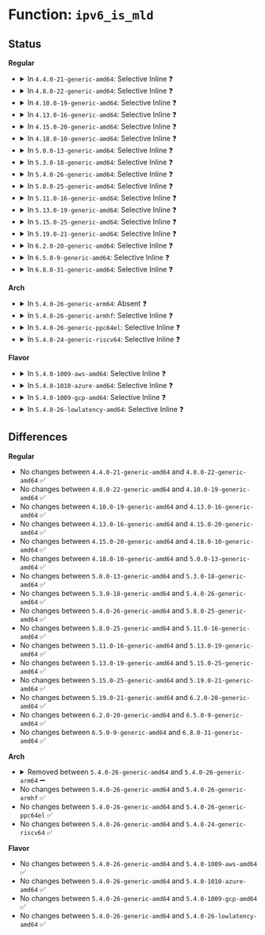 # Function: <code>ipv6_is_mld</code>

## Status
<b>Regular</b>
<ul>
<li>
<details>
<summary>In <code>4.4.0-21-generic-amd64</code>: Selective Inline ❓</summary>

```c
bool ipv6_is_mld(struct sk_buff * skb, int nexthdr, int offset)
```

```json
{
  "name": "ipv6_is_mld",
  "collision_type": "Unique Static",
  "inline_type": "Selective",
  "funcs": [
    {
      "addr": 18446744071587005856,
      "name": "ipv6_is_mld",
      "external": false,
      "loc": "include/net/addrconf.h:205",
      "file": "net/ipv6/ip6_input.c",
      "inline": "declared, inlined",
      "caller_inline": [
        "net/ipv6/ip6_input.c:ip6_input_finish"
      ],
      "caller_func": [
        "net/ipv6/ip6_input.c:ip6_mc_input"
      ]
    }
  ],
  "symbols": [
    {
      "addr": 18446744071587005856,
      "name": "ipv6_is_mld",
      "section": ".text",
      "bind": "STB_LOCAL",
      "size": 144
    }
  ]
}
```
</details>
</li>
<li>
<details>
<summary>In <code>4.8.0-22-generic-amd64</code>: Selective Inline ❓</summary>

```c
bool ipv6_is_mld(struct sk_buff * skb, int nexthdr, int offset)
```

```json
{
  "name": "ipv6_is_mld",
  "collision_type": "Unique Static",
  "inline_type": "Selective",
  "funcs": [
    {
      "addr": 18446744071587453453,
      "name": "ipv6_is_mld",
      "external": false,
      "loc": "include/net/addrconf.h:218",
      "file": "net/ipv6/ip6_input.c",
      "inline": "declared, inlined",
      "caller_inline": [
        "net/ipv6/ip6_input.c:ip6_input_finish"
      ],
      "caller_func": [
        "net/ipv6/ip6_input.c:ip6_mc_input"
      ]
    }
  ],
  "symbols": [
    {
      "addr": 18446744071587452704,
      "name": "ipv6_is_mld",
      "section": ".text",
      "bind": "STB_LOCAL",
      "size": 156
    }
  ]
}
```
</details>
</li>
<li>
<details>
<summary>In <code>4.10.0-19-generic-amd64</code>: Selective Inline ❓</summary>

```c
bool ipv6_is_mld(struct sk_buff * skb, int nexthdr, int offset)
```

```json
{
  "name": "ipv6_is_mld",
  "collision_type": "Unique Static",
  "inline_type": "Selective",
  "funcs": [
    {
      "addr": 18446744071587657021,
      "name": "ipv6_is_mld",
      "external": false,
      "loc": "include/net/addrconf.h:220",
      "file": "net/ipv6/ip6_input.c",
      "inline": "declared, inlined",
      "caller_inline": [
        "net/ipv6/ip6_input.c:ip6_input_finish"
      ],
      "caller_func": [
        "net/ipv6/ip6_input.c:ip6_mc_input"
      ]
    }
  ],
  "symbols": [
    {
      "addr": 18446744071587656272,
      "name": "ipv6_is_mld",
      "section": ".text",
      "bind": "STB_LOCAL",
      "size": 156
    }
  ]
}
```
</details>
</li>
<li>
<details>
<summary>In <code>4.13.0-16-generic-amd64</code>: Selective Inline ❓</summary>

```c
bool ipv6_is_mld(struct sk_buff * skb, int nexthdr, int offset)
```

```json
{
  "name": "ipv6_is_mld",
  "collision_type": "Unique Static",
  "inline_type": "Selective",
  "funcs": [
    {
      "addr": 18446744071587806416,
      "name": "ipv6_is_mld",
      "external": false,
      "loc": "include/net/addrconf.h:238",
      "file": "net/ipv6/ip6_input.c",
      "inline": "declared, inlined",
      "caller_inline": [
        "net/ipv6/ip6_input.c:ip6_input_finish"
      ],
      "caller_func": [
        "net/ipv6/ip6_input.c:ip6_mc_input"
      ]
    }
  ],
  "symbols": [
    {
      "addr": 18446744071587805648,
      "name": "ipv6_is_mld",
      "section": ".text",
      "bind": "STB_LOCAL",
      "size": 156
    }
  ]
}
```
</details>
</li>
<li>
<details>
<summary>In <code>4.15.0-20-generic-amd64</code>: Selective Inline ❓</summary>

```c
bool ipv6_is_mld(struct sk_buff * skb, int nexthdr, int offset)
```

```json
{
  "name": "ipv6_is_mld",
  "collision_type": "Unique Static",
  "inline_type": "Selective",
  "funcs": [
    {
      "addr": 18446744071588335547,
      "name": "ipv6_is_mld",
      "external": false,
      "loc": "include/net/addrconf.h:237",
      "file": "net/ipv6/ip6_input.c",
      "inline": "declared, inlined",
      "caller_inline": [
        "net/ipv6/ip6_input.c:ip6_input_finish"
      ],
      "caller_func": [
        "net/ipv6/ip6_input.c:ip6_mc_input"
      ]
    }
  ],
  "symbols": [
    {
      "addr": 18446744071588334768,
      "name": "ipv6_is_mld",
      "section": ".text",
      "bind": "STB_LOCAL",
      "size": 156
    }
  ]
}
```
</details>
</li>
<li>
<details>
<summary>In <code>4.18.0-10-generic-amd64</code>: Selective Inline ❓</summary>

```c
bool ipv6_is_mld(struct sk_buff * skb, int nexthdr, int offset)
```

```json
{
  "name": "ipv6_is_mld",
  "collision_type": "Unique Static",
  "inline_type": "Selective",
  "funcs": [
    {
      "addr": 18446744071588692902,
      "name": "ipv6_is_mld",
      "external": false,
      "loc": "include/net/addrconf.h:273",
      "file": "net/ipv6/ip6_input.c",
      "inline": "declared, inlined",
      "caller_inline": [
        "net/ipv6/ip6_input.c:ip6_input_finish"
      ],
      "caller_func": [
        "net/ipv6/ip6_input.c:ip6_mc_input"
      ]
    }
  ],
  "symbols": [
    {
      "addr": 18446744071588692112,
      "name": "ipv6_is_mld",
      "section": ".text",
      "bind": "STB_LOCAL",
      "size": 161
    }
  ]
}
```
</details>
</li>
<li>
<details>
<summary>In <code>5.0.0-13-generic-amd64</code>: Selective Inline ❓</summary>

```c
bool ipv6_is_mld(struct sk_buff * skb, int nexthdr, int offset)
```

```json
{
  "name": "ipv6_is_mld",
  "collision_type": "Unique Static",
  "inline_type": "Selective",
  "funcs": [
    {
      "addr": 18446744071588912500,
      "name": "ipv6_is_mld",
      "external": false,
      "loc": "include/net/addrconf.h:279",
      "file": "net/ipv6/ip6_input.c",
      "inline": "declared, inlined",
      "caller_inline": [
        "net/ipv6/ip6_input.c:ip6_protocol_deliver_rcu",
        "net/ipv6/ip6_input.c:ip6_protocol_deliver_rcu"
      ],
      "caller_func": [
        "net/ipv6/ip6_input.c:ip6_mc_input"
      ]
    }
  ],
  "symbols": [
    {
      "addr": 18446744071588910208,
      "name": "ipv6_is_mld",
      "section": ".text",
      "bind": "STB_LOCAL",
      "size": 155
    }
  ]
}
```
</details>
</li>
<li>
<details>
<summary>In <code>5.3.0-18-generic-amd64</code>: Selective Inline ❓</summary>

```c
bool ipv6_is_mld(struct sk_buff * skb, int nexthdr, int offset)
```

```json
{
  "name": "ipv6_is_mld",
  "collision_type": "Unique Static",
  "inline_type": "Selective",
  "funcs": [
    {
      "addr": 18446744071589354698,
      "name": "ipv6_is_mld",
      "external": false,
      "loc": "include/net/addrconf.h:244",
      "file": "net/ipv6/ip6_input.c",
      "inline": "declared, inlined",
      "caller_inline": [
        "net/ipv6/ip6_input.c:ip6_protocol_deliver_rcu",
        "net/ipv6/ip6_input.c:ip6_protocol_deliver_rcu"
      ],
      "caller_func": [
        "net/ipv6/ip6_input.c:ip6_mc_input"
      ]
    }
  ],
  "symbols": [
    {
      "addr": 18446744071589352368,
      "name": "ipv6_is_mld",
      "section": ".text",
      "bind": "STB_LOCAL",
      "size": 162
    }
  ]
}
```
</details>
</li>
<li>
<details>
<summary>In <code>5.4.0-26-generic-amd64</code>: Selective Inline ❓</summary>

```c
bool ipv6_is_mld(struct sk_buff * skb, int nexthdr, int offset)
```

```json
{
  "name": "ipv6_is_mld",
  "collision_type": "Unique Static",
  "inline_type": "Selective",
  "funcs": [
    {
      "addr": 18446744071589578802,
      "name": "ipv6_is_mld",
      "external": false,
      "loc": "include/net/addrconf.h:244",
      "file": "net/ipv6/ip6_input.c",
      "inline": "declared, inlined",
      "caller_inline": [
        "net/ipv6/ip6_input.c:ip6_protocol_deliver_rcu",
        "net/ipv6/ip6_input.c:ip6_protocol_deliver_rcu"
      ],
      "caller_func": [
        "net/ipv6/ip6_input.c:ip6_mc_input"
      ]
    }
  ],
  "symbols": [
    {
      "addr": 18446744071589576592,
      "name": "ipv6_is_mld",
      "section": ".text",
      "bind": "STB_LOCAL",
      "size": 162
    }
  ]
}
```
</details>
</li>
<li>
<details>
<summary>In <code>5.8.0-25-generic-amd64</code>: Selective Inline ❓</summary>

```c
bool ipv6_is_mld(struct sk_buff * skb, int nexthdr, int offset)
```

```json
{
  "name": "ipv6_is_mld",
  "collision_type": "Unique Static",
  "inline_type": "Selective",
  "funcs": [
    {
      "addr": 18446744071590584020,
      "name": "ipv6_is_mld",
      "external": false,
      "loc": "include/net/addrconf.h:245",
      "file": "net/ipv6/ip6_input.c",
      "inline": "declared, inlined",
      "caller_inline": [
        "net/ipv6/ip6_input.c:ip6_protocol_deliver_rcu",
        "net/ipv6/ip6_input.c:ip6_protocol_deliver_rcu"
      ],
      "caller_func": [
        "net/ipv6/ip6_input.c:ip6_mc_input"
      ]
    }
  ],
  "symbols": [
    {
      "addr": 18446744071590581504,
      "name": "ipv6_is_mld",
      "section": ".text",
      "bind": "STB_LOCAL",
      "size": 162
    }
  ]
}
```
</details>
</li>
<li>
<details>
<summary>In <code>5.11.0-16-generic-amd64</code>: Selective Inline ❓</summary>

```c
bool ipv6_is_mld(struct sk_buff * skb, int nexthdr, int offset)
```

```json
{
  "name": "ipv6_is_mld",
  "collision_type": "Unique Static",
  "inline_type": "Selective",
  "funcs": [
    {
      "addr": 18446744071590644436,
      "name": "ipv6_is_mld",
      "external": false,
      "loc": "include/net/addrconf.h:248",
      "file": "net/ipv6/ip6_input.c",
      "inline": "declared, inlined",
      "caller_inline": [
        "net/ipv6/ip6_input.c:ip6_protocol_deliver_rcu",
        "net/ipv6/ip6_input.c:ip6_protocol_deliver_rcu"
      ],
      "caller_func": [
        "net/ipv6/ip6_input.c:ip6_mc_input"
      ]
    }
  ],
  "symbols": [
    {
      "addr": 18446744071590641904,
      "name": "ipv6_is_mld",
      "section": ".text",
      "bind": "STB_LOCAL",
      "size": 162
    }
  ]
}
```
</details>
</li>
<li>
<details>
<summary>In <code>5.13.0-19-generic-amd64</code>: Selective Inline ❓</summary>

```c
bool ipv6_is_mld(struct sk_buff * skb, int nexthdr, int offset)
```

```json
{
  "name": "ipv6_is_mld",
  "collision_type": "Unique Static",
  "inline_type": "Selective",
  "funcs": [
    {
      "addr": 18446744071590568824,
      "name": "ipv6_is_mld",
      "external": false,
      "loc": "include/net/addrconf.h:247",
      "file": "net/ipv6/ip6_input.c",
      "inline": "declared, inlined",
      "caller_inline": [
        "net/ipv6/ip6_input.c:ip6_protocol_deliver_rcu",
        "net/ipv6/ip6_input.c:ip6_protocol_deliver_rcu"
      ],
      "caller_func": [
        "net/ipv6/ip6_input.c:ip6_mc_input"
      ]
    }
  ],
  "symbols": [
    {
      "addr": 18446744071590567744,
      "name": "ipv6_is_mld",
      "section": ".text",
      "bind": "STB_LOCAL",
      "size": 149
    }
  ]
}
```
</details>
</li>
<li>
<details>
<summary>In <code>5.15.0-25-generic-amd64</code>: Selective Inline ❓</summary>

```c
bool ipv6_is_mld(struct sk_buff * skb, int nexthdr, int offset)
```

```json
{
  "name": "ipv6_is_mld",
  "collision_type": "Unique Static",
  "inline_type": "Selective",
  "funcs": [
    {
      "addr": 18446744071591380590,
      "name": "ipv6_is_mld",
      "external": false,
      "loc": "include/net/addrconf.h:247",
      "file": "net/ipv6/ip6_input.c",
      "inline": "declared, inlined",
      "caller_inline": [
        "net/ipv6/ip6_input.c:ip6_protocol_deliver_rcu",
        "net/ipv6/ip6_input.c:ip6_protocol_deliver_rcu"
      ],
      "caller_func": [
        "net/ipv6/ip6_input.c:ip6_mc_input"
      ]
    }
  ],
  "symbols": [
    {
      "addr": 18446744071591379488,
      "name": "ipv6_is_mld",
      "section": ".text",
      "bind": "STB_LOCAL",
      "size": 149
    }
  ]
}
```
</details>
</li>
<li>
<details>
<summary>In <code>5.19.0-21-generic-amd64</code>: Selective Inline ❓</summary>

```c
bool ipv6_is_mld(struct sk_buff * skb, int nexthdr, int offset)
```

```json
{
  "name": "ipv6_is_mld",
  "collision_type": "Unique Static",
  "inline_type": "Selective",
  "funcs": [
    {
      "addr": 18446744071593055200,
      "name": "ipv6_is_mld",
      "external": false,
      "loc": "include/net/addrconf.h:249",
      "file": "net/ipv6/ip6_input.c",
      "inline": "declared, inlined",
      "caller_inline": [
        "net/ipv6/ip6_input.c:ip6_protocol_deliver_rcu"
      ],
      "caller_func": [
        "net/ipv6/ip6_input.c:ip6_mc_input"
      ]
    }
  ],
  "symbols": [
    {
      "addr": 18446744071593053968,
      "name": "ipv6_is_mld",
      "section": ".text",
      "bind": "STB_LOCAL",
      "size": 177
    }
  ]
}
```
</details>
</li>
<li>
<details>
<summary>In <code>6.2.0-20-generic-amd64</code>: Selective Inline ❓</summary>

```c
bool ipv6_is_mld(struct sk_buff * skb, int nexthdr, int offset)
```

```json
{
  "name": "ipv6_is_mld",
  "collision_type": "Unique Static",
  "inline_type": "Selective",
  "funcs": [
    {
      "addr": 18446744071594947821,
      "name": "ipv6_is_mld",
      "external": false,
      "loc": "include/net/addrconf.h:249",
      "file": "net/ipv6/ip6_input.c",
      "inline": "declared, inlined",
      "caller_inline": [
        "net/ipv6/ip6_input.c:ip6_protocol_deliver_rcu"
      ],
      "caller_func": [
        "net/ipv6/ip6_input.c:ip6_mc_input"
      ]
    }
  ],
  "symbols": [
    {
      "addr": 18446744071594945168,
      "name": "ipv6_is_mld",
      "section": ".text",
      "bind": "STB_LOCAL",
      "size": 177
    }
  ]
}
```
</details>
</li>
<li>
<details>
<summary>In <code>6.5.0-9-generic-amd64</code>: Selective Inline ❓</summary>

```c
bool ipv6_is_mld(struct sk_buff * skb, int nexthdr, int offset)
```

```json
{
  "name": "ipv6_is_mld",
  "collision_type": "Unique Static",
  "inline_type": "Selective",
  "funcs": [
    {
      "addr": 18446744071595340475,
      "name": "ipv6_is_mld",
      "external": false,
      "loc": "include/net/addrconf.h:249",
      "file": "net/ipv6/ip6_input.c",
      "inline": "declared, inlined",
      "caller_inline": [
        "net/ipv6/ip6_input.c:ip6_protocol_deliver_rcu"
      ],
      "caller_func": [
        "net/ipv6/ip6_input.c:ip6_mc_input"
      ]
    }
  ],
  "symbols": [
    {
      "addr": 18446744071595337760,
      "name": "ipv6_is_mld",
      "section": ".text",
      "bind": "STB_LOCAL",
      "size": 209
    }
  ]
}
```
</details>
</li>
<li>
<details>
<summary>In <code>6.8.0-31-generic-amd64</code>: Selective Inline ❓</summary>

```c
bool ipv6_is_mld(struct sk_buff * skb, int nexthdr, int offset)
```

```json
{
  "name": "ipv6_is_mld",
  "collision_type": "Unique Static",
  "inline_type": "Selective",
  "funcs": [
    {
      "addr": 18446744071596181195,
      "name": "ipv6_is_mld",
      "external": false,
      "loc": "include/net/addrconf.h:257",
      "file": "net/ipv6/ip6_input.c",
      "inline": "declared, inlined",
      "caller_inline": [
        "net/ipv6/ip6_input.c:ip6_protocol_deliver_rcu"
      ],
      "caller_func": [
        "net/ipv6/ip6_input.c:ip6_mc_input"
      ]
    }
  ],
  "symbols": [
    {
      "addr": 18446744071596178512,
      "name": "ipv6_is_mld",
      "section": ".text",
      "bind": "STB_LOCAL",
      "size": 209
    }
  ]
}
```
</details>
</li>
</ul>
<b>Arch</b>
<ul>
<li>
<details>
<summary>In <code>5.4.0-26-generic-arm64</code>: Absent ❓</summary>

```json
{
  "name": "ipv6_is_mld",
  "collision_type": "Unique Static",
  "inline_type": "Full",
  "funcs": [
    {
      "addr": 18446603336503254924,
      "name": "ipv6_is_mld",
      "external": false,
      "loc": "include/net/addrconf.h:244",
      "file": "net/ipv6/ip6_input.c",
      "inline": "declared, inlined",
      "caller_inline": [
        "net/ipv6/ip6_input.c:ip6_mc_input",
        "net/ipv6/ip6_input.c:ip6_mc_input",
        "net/ipv6/ip6_input.c:ip6_protocol_deliver_rcu",
        "net/ipv6/ip6_input.c:ip6_protocol_deliver_rcu"
      ],
      "caller_func": []
    }
  ],
  "symbols": []
}
```
</details>
</li>
<li>
<details>
<summary>In <code>5.4.0-26-generic-armhf</code>: Selective Inline ❓</summary>

```c
bool ipv6_is_mld(struct sk_buff * skb, int nexthdr, int offset)
```

```json
{
  "name": "ipv6_is_mld",
  "collision_type": "Unique Static",
  "inline_type": "Selective",
  "funcs": [
    {
      "addr": 3235927296,
      "name": "ipv6_is_mld",
      "external": false,
      "loc": "include/net/addrconf.h:244",
      "file": "net/ipv6/ip6_input.c",
      "inline": "declared, inlined",
      "caller_inline": [
        "net/ipv6/ip6_input.c:ip6_protocol_deliver_rcu"
      ],
      "caller_func": [
        "net/ipv6/ip6_input.c:ip6_mc_input"
      ]
    }
  ],
  "symbols": [
    {
      "addr": 3235924580,
      "name": "ipv6_is_mld",
      "section": ".text",
      "bind": "STB_LOCAL",
      "size": 192
    }
  ]
}
```
</details>
</li>
<li>
<details>
<summary>In <code>5.4.0-26-generic-ppc64el</code>: Selective Inline ❓</summary>

```c
bool ipv6_is_mld(struct sk_buff * skb, int nexthdr, int offset)
```

```json
{
  "name": "ipv6_is_mld",
  "collision_type": "Unique Static",
  "inline_type": "Selective",
  "funcs": [
    {
      "addr": 13835058055296998704,
      "name": "ipv6_is_mld",
      "external": false,
      "loc": "include/net/addrconf.h:244",
      "file": "net/ipv6/ip6_input.c",
      "inline": "declared, inlined",
      "caller_inline": [
        "net/ipv6/ip6_input.c:ip6_protocol_deliver_rcu",
        "net/ipv6/ip6_input.c:ip6_protocol_deliver_rcu"
      ],
      "caller_func": [
        "net/ipv6/ip6_input.c:ip6_mc_input"
      ]
    }
  ],
  "symbols": [
    {
      "addr": 13835058055296995632,
      "name": "ipv6_is_mld",
      "section": ".text",
      "bind": "STB_LOCAL",
      "size": 264
    }
  ]
}
```
</details>
</li>
<li>
<details>
<summary>In <code>5.4.0-24-generic-riscv64</code>: Selective Inline ❓</summary>

```c
bool ipv6_is_mld(struct sk_buff * skb, int nexthdr, int offset)
```

```json
{
  "name": "ipv6_is_mld",
  "collision_type": "Unique Static",
  "inline_type": "Selective",
  "funcs": [
    {
      "addr": 18446743936279281692,
      "name": "ipv6_is_mld",
      "external": false,
      "loc": "include/net/addrconf.h:244",
      "file": "net/ipv6/ip6_input.c",
      "inline": "declared, inlined",
      "caller_inline": [
        "net/ipv6/ip6_input.c:ip6_protocol_deliver_rcu",
        "net/ipv6/ip6_input.c:ip6_protocol_deliver_rcu"
      ],
      "caller_func": [
        "net/ipv6/ip6_input.c:ip6_mc_input"
      ]
    }
  ],
  "symbols": [
    {
      "addr": 18446743936279279824,
      "name": "ipv6_is_mld",
      "section": ".text",
      "bind": "STB_LOCAL",
      "size": 160
    }
  ]
}
```
</details>
</li>
</ul>
<b>Flavor</b>
<ul>
<li>
<details>
<summary>In <code>5.4.0-1009-aws-amd64</code>: Selective Inline ❓</summary>

```c
bool ipv6_is_mld(struct sk_buff * skb, int nexthdr, int offset)
```

```json
{
  "name": "ipv6_is_mld",
  "collision_type": "Unique Static",
  "inline_type": "Selective",
  "funcs": [
    {
      "addr": 18446744071589183170,
      "name": "ipv6_is_mld",
      "external": false,
      "loc": "include/net/addrconf.h:244",
      "file": "net/ipv6/ip6_input.c",
      "inline": "declared, inlined",
      "caller_inline": [
        "net/ipv6/ip6_input.c:ip6_protocol_deliver_rcu",
        "net/ipv6/ip6_input.c:ip6_protocol_deliver_rcu"
      ],
      "caller_func": [
        "net/ipv6/ip6_input.c:ip6_mc_input"
      ]
    }
  ],
  "symbols": [
    {
      "addr": 18446744071589180960,
      "name": "ipv6_is_mld",
      "section": ".text",
      "bind": "STB_LOCAL",
      "size": 162
    }
  ]
}
```
</details>
</li>
<li>
<details>
<summary>In <code>5.4.0-1010-azure-amd64</code>: Selective Inline ❓</summary>

```c
bool ipv6_is_mld(struct sk_buff * skb, int nexthdr, int offset)
```

```json
{
  "name": "ipv6_is_mld",
  "collision_type": "Unique Static",
  "inline_type": "Selective",
  "funcs": [
    {
      "addr": 18446744071588908162,
      "name": "ipv6_is_mld",
      "external": false,
      "loc": "include/net/addrconf.h:244",
      "file": "net/ipv6/ip6_input.c",
      "inline": "declared, inlined",
      "caller_inline": [
        "net/ipv6/ip6_input.c:ip6_protocol_deliver_rcu",
        "net/ipv6/ip6_input.c:ip6_protocol_deliver_rcu"
      ],
      "caller_func": [
        "net/ipv6/ip6_input.c:ip6_mc_input"
      ]
    }
  ],
  "symbols": [
    {
      "addr": 18446744071588905952,
      "name": "ipv6_is_mld",
      "section": ".text",
      "bind": "STB_LOCAL",
      "size": 162
    }
  ]
}
```
</details>
</li>
<li>
<details>
<summary>In <code>5.4.0-1009-gcp-amd64</code>: Selective Inline ❓</summary>

```c
bool ipv6_is_mld(struct sk_buff * skb, int nexthdr, int offset)
```

```json
{
  "name": "ipv6_is_mld",
  "collision_type": "Unique Static",
  "inline_type": "Selective",
  "funcs": [
    {
      "addr": 18446744071589620034,
      "name": "ipv6_is_mld",
      "external": false,
      "loc": "include/net/addrconf.h:244",
      "file": "net/ipv6/ip6_input.c",
      "inline": "declared, inlined",
      "caller_inline": [
        "net/ipv6/ip6_input.c:ip6_protocol_deliver_rcu",
        "net/ipv6/ip6_input.c:ip6_protocol_deliver_rcu"
      ],
      "caller_func": [
        "net/ipv6/ip6_input.c:ip6_mc_input"
      ]
    }
  ],
  "symbols": [
    {
      "addr": 18446744071589617824,
      "name": "ipv6_is_mld",
      "section": ".text",
      "bind": "STB_LOCAL",
      "size": 162
    }
  ]
}
```
</details>
</li>
<li>
<details>
<summary>In <code>5.4.0-26-lowlatency-amd64</code>: Selective Inline ❓</summary>

```c
bool ipv6_is_mld(struct sk_buff * skb, int nexthdr, int offset)
```

```json
{
  "name": "ipv6_is_mld",
  "collision_type": "Unique Static",
  "inline_type": "Selective",
  "funcs": [
    {
      "addr": 18446744071589668466,
      "name": "ipv6_is_mld",
      "external": false,
      "loc": "include/net/addrconf.h:244",
      "file": "net/ipv6/ip6_input.c",
      "inline": "declared, inlined",
      "caller_inline": [
        "net/ipv6/ip6_input.c:ip6_protocol_deliver_rcu",
        "net/ipv6/ip6_input.c:ip6_protocol_deliver_rcu"
      ],
      "caller_func": [
        "net/ipv6/ip6_input.c:ip6_mc_input"
      ]
    }
  ],
  "symbols": [
    {
      "addr": 18446744071589666176,
      "name": "ipv6_is_mld",
      "section": ".text",
      "bind": "STB_LOCAL",
      "size": 162
    }
  ]
}
```
</details>
</li>
</ul>

## Differences
<b>Regular</b>
<ul>
<li>
No changes between <code>4.4.0-21-generic-amd64</code> and <code>4.8.0-22-generic-amd64</code> ✅
</li>
<li>
No changes between <code>4.8.0-22-generic-amd64</code> and <code>4.10.0-19-generic-amd64</code> ✅
</li>
<li>
No changes between <code>4.10.0-19-generic-amd64</code> and <code>4.13.0-16-generic-amd64</code> ✅
</li>
<li>
No changes between <code>4.13.0-16-generic-amd64</code> and <code>4.15.0-20-generic-amd64</code> ✅
</li>
<li>
No changes between <code>4.15.0-20-generic-amd64</code> and <code>4.18.0-10-generic-amd64</code> ✅
</li>
<li>
No changes between <code>4.18.0-10-generic-amd64</code> and <code>5.0.0-13-generic-amd64</code> ✅
</li>
<li>
No changes between <code>5.0.0-13-generic-amd64</code> and <code>5.3.0-18-generic-amd64</code> ✅
</li>
<li>
No changes between <code>5.3.0-18-generic-amd64</code> and <code>5.4.0-26-generic-amd64</code> ✅
</li>
<li>
No changes between <code>5.4.0-26-generic-amd64</code> and <code>5.8.0-25-generic-amd64</code> ✅
</li>
<li>
No changes between <code>5.8.0-25-generic-amd64</code> and <code>5.11.0-16-generic-amd64</code> ✅
</li>
<li>
No changes between <code>5.11.0-16-generic-amd64</code> and <code>5.13.0-19-generic-amd64</code> ✅
</li>
<li>
No changes between <code>5.13.0-19-generic-amd64</code> and <code>5.15.0-25-generic-amd64</code> ✅
</li>
<li>
No changes between <code>5.15.0-25-generic-amd64</code> and <code>5.19.0-21-generic-amd64</code> ✅
</li>
<li>
No changes between <code>5.19.0-21-generic-amd64</code> and <code>6.2.0-20-generic-amd64</code> ✅
</li>
<li>
No changes between <code>6.2.0-20-generic-amd64</code> and <code>6.5.0-9-generic-amd64</code> ✅
</li>
<li>
No changes between <code>6.5.0-9-generic-amd64</code> and <code>6.8.0-31-generic-amd64</code> ✅
</li>
</ul>
<b>Arch</b>
<ul>
<li>
<details>
<summary>Removed between <code>5.4.0-26-generic-amd64</code> and <code>5.4.0-26-generic-arm64</code> ➖</summary>

```c
bool ipv6_is_mld(struct sk_buff * skb, int nexthdr, int offset)
```
</details>
</li>
<li>
No changes between <code>5.4.0-26-generic-amd64</code> and <code>5.4.0-26-generic-armhf</code> ✅
</li>
<li>
No changes between <code>5.4.0-26-generic-amd64</code> and <code>5.4.0-26-generic-ppc64el</code> ✅
</li>
<li>
No changes between <code>5.4.0-26-generic-amd64</code> and <code>5.4.0-24-generic-riscv64</code> ✅
</li>
</ul>
<b>Flavor</b>
<ul>
<li>
No changes between <code>5.4.0-26-generic-amd64</code> and <code>5.4.0-1009-aws-amd64</code> ✅
</li>
<li>
No changes between <code>5.4.0-26-generic-amd64</code> and <code>5.4.0-1010-azure-amd64</code> ✅
</li>
<li>
No changes between <code>5.4.0-26-generic-amd64</code> and <code>5.4.0-1009-gcp-amd64</code> ✅
</li>
<li>
No changes between <code>5.4.0-26-generic-amd64</code> and <code>5.4.0-26-lowlatency-amd64</code> ✅
</li>
</ul>
